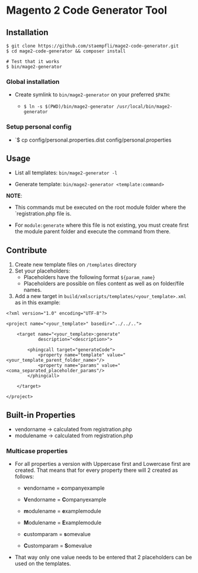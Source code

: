 # Magento 2 Code Generator Tool

## Installation

```
$ git clone https://github.com/staempfli/mage2-code-generator.git
$ cd mage2-code-generator && composer install

# Test that it works
$ bin/mage2-generator
```

### Global installation

* Create symlink to `bin/mage2-generator` on your preferred `$PATH`:
   
    * `$ ln -s $(PWD)/bin/mage2-generator /usr/local/bin/mage2-generator`

### Setup personal config

* `$ cp config/personal.properties.dist config/personal.properties

## Usage

* List all templates: `bin/mage2-generator -l` 

* Generate template: `bin/mage2-generator <template:command>` 

**NOTE**:
    
* This commands mut be executed on the root module folder where the `registration.php file is. 

* For `module:generate` where this file is not existing, you must create first the module parent folder and execute the command from there.
    
## Contribute

1. Create new template files on `/templates` directory 
2. Set your placeholders:
    * Placeholders have the following format `${param_name}` 
    * Placeholders are possible on files content as well as on folder/file names.
3. Add a new target in `build/xmlscripts/templates/<your_template>.xml` as in this example:

```
<?xml version="1.0" encoding="UTF-8"?>

<project name="<your_template>" basedir="../../..">

    <target name="<your_template>:generate"
            description="<description>">

        <phingcall target="generateCode">
            <property name="template" value="<your_template_parent_folder_name>"/>
            <property name="params" value="<coma_separated_placeholder_params"/>
        </phingcall>

    </target>

</project>
```

## Built-in Properties

- vendorname -> calculated from registration.php
- modulename -> calculated from registration.php

### Multicase properties

* For all properties a version with Uppercase first and Lowercase first are created. That means that for every property there will 2 created as follows:

    * **v**endorname = **c**ompanyexample
    * **V**endorname = **C**ompanyexample

    * **m**odulename = **e**xamplemodule
    * **M**odulename = **E**xamplemodule

    * **c**ustomparam = **s**omevalue
    * **C**ustomparam = **S**omevalue

* That way only one value needs to be entered that 2 placeholders can be used on the templates.